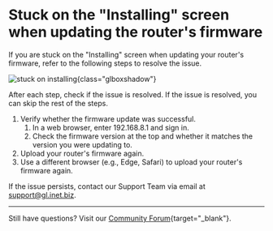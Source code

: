 # Stuck on the "Installing" screen when updating the router's firmware

If you are stuck on the "Installing" screen when updating your router's firmware, refer to the following steps to resolve the issue. 

![stuck on installing](https://static.gl-inet.com/docs/router/en/4/faq/troubleshooting/stuck_on_installing/installing.png){class="glboxshadow"}

After each step, check if the issue is resolved. If the issue is resolved, you can skip the rest of the steps.

1. Verify whether the firmware update was successful. 
    1. In a web browser, enter 192.168.8.1 and sign in. 
    2. Check the firmware version at the top and whether it matches the version you were updating to. 
2. Upload your router's firmware again. 
3. Use a different browser (e.g., Edge, Safari) to upload your router's firmware again. 

If the issue persists, contact our Support Team via email at [support@gl.inet.biz](mailto:support@glinet.biz). 

---

Still have questions? Visit our [Community Forum](https://forum.gl-inet.com){target="_blank"}.

